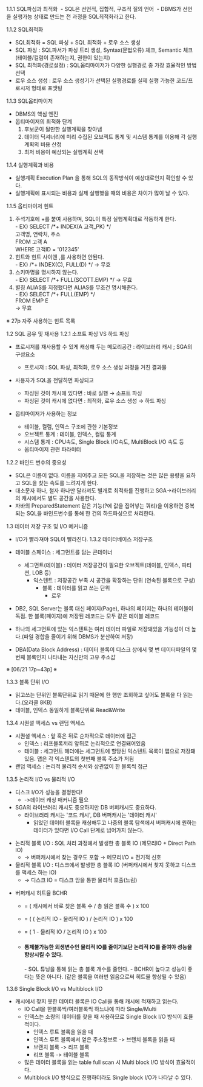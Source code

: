 1.1.1 SQL파싱과 최적화
 - SQL은 선언적, 집합적, 구조적 질의 언어
 - DBMS가 선언을 실행가능 상태로 만드는 전 과정을 SQL최적화라고 한다.

1.1.2 SQL최적화
 - SQL최적화 = SQL 파싱 + SQL 최적화 + 로우 소스 생성
  - SQL 파싱 : SQL파서가 파싱 트리 생성, Syntax(문법오류) 체크, Semantic 체크 (테이블/컬럼이 존재하는지, 권한이 있는지)
  - SQL 최적화(경로설정) : SQL옵티마이저가 다양한 실행경로 중 가장 효율적인 방법 선택
  - 로우 소스 생성 : 로우 소스 생성기가 선택된 실행경로를 실제 실행 가능한 코드/프로시저 형태로 포맷팅

1.1.3 SQL옵티마이저
  - DBMS의 핵심 엔진
  - 옵티마이저의 최적화 단계
    1) 후보군이 될만한 실행계획을 찾아냄
    2) 데이터 딕셔너리에 미리 수집된 오브젝트 통계 및 시스템 통계를 이용해 각 실행계획의 비용 산정
    3) 최저 비용이 예상되는 실행계획 선택 

1.1.4 실행계획과 비용
  - 실행계획 Execution Plan 을 통해 SQL의 동작방식이 예상대로인지 확인할 수 있다.
  - 실행계획에 표시되는 비용과 실제 실행했을 때의 비용은 차이가 많이 날 수 있다.

1.1.5 옵티마이저 힌트
  1. 주석기호에 +를 붙여 사용하며, SQL이 특정 실행계획대로 작동하게 한다.<BR>
    - EX) SELECT /*+ INDEX(A 고객_PK) */<br>
                고객명, 연락처, 주소<br>
        FROM 고객 A<br>
        WHERE 고객ID = '012345'
  2. 힌트와 힌트 사이엔 ,를 사용하면 안된다.<BR>
    - EX) /*+ INDEX(C), FULL(D) */ → 무효
  3. 스키마명을 명시하지 않는다.<BR>
    - EX) SELECT /*+ FULL(SCOTT.EMP) */ → 무효
  4. 별칭 ALIAS를 지정했다면 ALIAS를 무조건 명시해준다.<BR>
    - EX) SELECT /*+ FULL(EMP) */<BR>
  FROM EMP E<BR>
  → 무효
  
  
  ※ 27p 자주 사용하는 힌트 목록
  
  
1.2 SQL 공유 및 재사용
1.2.1 소프트 파싱 VS 하드 파싱
  - 프로시저를 재사용할 수 있게 캐싱해 두는 메모리공간 : 라이브러리 캐시 ; SGA의 구성요소
    - 프로시저 : SQL 파싱, 최적화, 로우 소스 생성 과정을 거친 결과물
  - 사용자가 SQL을 전달하면 파싱되고
    - 파싱된 것이 캐시에 있다면 : 바로 실행 → 소프트 파싱
    - 파싱된 것이 캐시에 없다면 : 최적화, 로우 소스 생성 → 하드 파싱
  
  - 옵티마이저가 사용하는 정보
    - 테이블, 컬럼, 인덱스 구조에 관한 기본정보
    - 오브젝트 통계 : 테이블, 인덱스, 컬럼 통계
    - 시스템 통계 : CPU속도, Single Block I/O속도, MultiBlock I/O 속도 등
    - 옵티마이저 관련 파라미터
  
1.2.2 바인드 변수의 중요성
  - SQL은 이름이 없다. 이름을 지어주고 모든 SQL을 저장하는 것은 많은 용량을 요하고 SQL을 찾는 속도를 느려지게 한다.
  - 대소문자 하나, 철자 하나만 달라져도 별개로 최적화를 진행하고 SGA->라이브러리의 캐시에서도 별도 공간을 사용한다.
  - 자바의 PreparedStatement 같은 기능(?에 값을 집어넣는 쿼리)을 이용하면 중복되는 SQL을 바인드변수를 통해 한 건의 하드파싱으로 처리한다.
  
1.3 데이터 저장 구조 및 I/O 메커니즘
  - I/O가 빨라져야 SQL이 빨라진다.
1.3.2 데이터베이스 저장구조
  - 테이블 스페이스 : 세그먼트를 담는 콘테이너
    - 세그먼트(테이블) : 데이터 저장공간이 필요한 오브젝트(테이블, 인덱스, 파티션, LOB 등)
      - 익스텐트 : 저장공간 부족 시 공간을 확장하는 단위 (연속된 블록으로 구성)
        - 블록 : 데이터를 읽고 쓰는 단위
          - 로우
  - DB2, SQL Server는 블록 대신 페이지(Page), 하나의 페이지는 하나의 테이블이 독점. 한 블록(페이지)에 저장된 레코드는 모두 같은 테이블 레코드
  - 하나의 세그먼트에 있는 익스텐트는 여러 데이터 파일로 저장돼있을 가능성이 더 높다.(파일 경합을 줄이기 위해 DBMS가 분산하여 저장)
  
  - DBA(Data Block Address) : 데이터 블록이 디스크 상에서 몇 번 데이터파일의 몇 번째 블록인지 나타내는 자신만의 고유 주소값

※
[06/21 17p~43p]
※
  
1.3.3 블록 단위 I/O
- 읽고쓰는 단위인 블록단위로 읽기 때문에 한 행만 조회하고 싶어도 블록을 다 읽는다.(오라클 8KB)
- 테이블, 인덱스 동일하게 블록단위로 Read&Write

1.3.4 시퀀셜 액세스 vs 랜덤 액세스
- 시퀀셜 액세스 : 앞 혹은 뒤로 순차적으로 데이터에 접근
  - 인덱스 : 리프블록끼리  앞뒤로 논리적으로 연결돼어있음
  - 테이블 : 세그먼트 헤더에는 세그먼트에 할당된 익스텐트 목록이 맵으로 저장돼있음. 맵은 각 익스텐트의 첫번째 블록 주소가 저됨
- 랜덤 액세스 : 논리적 물리적 순서와 상관없이 한 블록씩 접근

1.3.5 논리적 I/O vs 물리적 I/O
- 디스크 I/O가 성능을 결정한다!
  - ->데이터 캐싱 매커니즘 필요
- SGA의 라이브러리 캐시도 중요하지만 DB 버퍼캐시도 중요하다.
  - 라이브러리 캐시는 '코드 캐시', DB 버퍼캐시는 '데이터 캐시'
    - 읽었던 데이터 블록을 캐싱해두고 나중의 블록 탐색에서 버퍼캐시에 원하는 데이터가 있다면 I/O Call 단계로 넘어가지 않는다.

<p></p>

- 논리적 블록 I/O : SQL 처리 과정에서 발생한 총 블록 IO (메모리IO + Direct Path IO)
  - → 버퍼캐시에서 찾는 경우도 포함 → 메모리I/O = 전기적 신호
- 물리적 블록 I/O : 디스크에서 발생한 총 블록 IO (버퍼캐시에서 찾지 못하고 디스크를 액세스 하는 IO)
  - → 디스크 IO = 디스크 암을 통한 물리적 호출(느림)
  
<p></p>

- 버퍼캐시 히트율 BCHR
  - = ( 캐시에서 바로 찾은 블록 수 / 총 읽은 블록 수 ) x 100
  - = ( ( 논리적 IO - 물리적 IO ) / 논리적 IO ) x 100
  - = ( 1 - 물리적 IO / 논리적 IO ) x 100
 
  - <h4>통제불가능한 외생변수인 물리적 IO를 줄이기보단 논리적 IO를 줄여야 성능을 향상시킬 수 있다.</h2>
    - SQL 튜닝을 통해 읽는 총 블록 개수를 줄인다.
    - BCHR이 높다고 성능이 좋다는 뜻은 아니다. (같은 블록을 여러번 읽음으로써 히트율 향상될 수 있음)

1.3.6 Single Block I/O vs Multiblock I/O
- 캐시에서 찾지 못한 데이터 블록은 IO Call을 통해 캐시에 적재하고 읽는다.
  - IO Call을 한블록씩/여러블록씩 하느냐에 따라 Single/Multi
  - 인덱스는 소량의 데이터를 찾을 때 사용하므로 Single Block I/O 방식이 효율적이다.
    - 인덱스 루트 블록을 읽을 때
    - 인덱스 루트 블록에서 얻은 주소정보로 -> 브랜치 블록을 읽을 때
    - 브랜치 블록 -> 리프 블록
    - 리프 블록 -> 테이블 블록
  - 많은 데이터 블록을 읽는 table full scan 시 Multi block I/O 방식이 효율적이다.
  - Multiblock I/O 방식으로 진행하더라도 Single block I/O가 나타날 수 있다.
